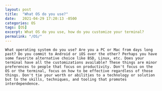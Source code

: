 ```yaml
---
layout: post
title:  "What OS do you use?"
date:   2021-04-29 17:20:13 -0500
categories: OS
tags: [OS]
excerpt: What OS do you use, how do you customize your terminal?
permalink: "/OS/"
---
```


    What operating system do you use? Are you a PC or Mac from days long past? Do you commit to Android or iOS over the other? Perhaps you have some favorite alternative choice like BSD, Linux, etc. Does your terminal have all the customizations available? These things are minor preferences to people that focus on productivity. Don't focus on the OS or the terminal, focus on how to be effective regardless of those things. Don't tie your worth or abilities to a technology or solution but to the skills, techniques, and tooling that promotes interdependence.